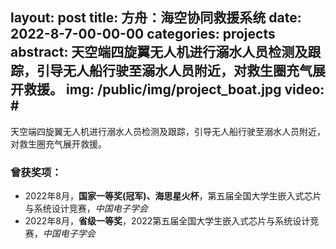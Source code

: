 layout: post
title:  方舟：海空协同救援系统
date:   2022-8-7-00-00-00
categories: projects
abstract: 天空端四旋翼无人机进行溺水人员检测及跟踪，引导无人船行驶至溺水人员附近，对救生圈充气展开救援。
img: /public/img/project_boat.jpg
video: #
------
天空端四旋翼无人机进行溺水人员检测及跟踪，引导无人船行驶至溺水人员附近，对救生圈充气展开救援。

### 曾获奖项：
* 2022年8月，**国家一等奖(冠军)、海思星火杯**，第五届全国大学生嵌入式芯片与系统设计竞赛，*中国电子学会*
* 2022年8月，**省级一等奖**，2022第五届全国大学生嵌入式芯片与系统设计竞赛，*中国电子学会*